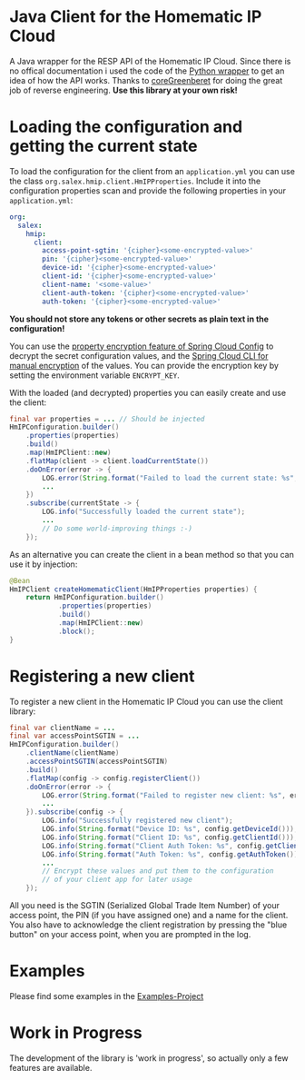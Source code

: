 # Java Client for the Homematic IP Cloud

A Java wrapper for the RESP API of the Homematic IP Cloud.
Since there is no offical documentation i used the code of the [Python wrapper](https://github.com/coreGreenberet/homematicip-rest-api)
to get an idea of how the API works. Thanks to [coreGreenberet](https://github.com/coreGreenberet) for doing the great job of
reverse engineering. **Use this library at your own risk!**

# Loading the configuration and getting the current state
To load the configuration for the client from an `application.yml` you can use the class
`org.salex.hmip.client.HmIPProperties`. Include it into the configuration properties scan
and provide the following properties in your `application.yml`:

```yml
org:
  salex:
    hmip:
      client:
        access-point-sgtin: '{cipher}<some-encrypted-value>'
        pin: '{cipher}<some-encrypted-value>'
        device-id: '{cipher}<some-encrypted-value>'
        client-id: '{cipher}<some-encrypted-value>'
        client-name: '<some-value>'
        client-auth-token: '{cipher}<some-encrypted-value>'
        auth-token: '{cipher}<some-encrypted-value>'
```
**You should not store any tokens or other secrets as plain text in the configuration!**

You can use the [property encryption feature of Spring Cloud Config](https://cloud.spring.io/spring-cloud-static/spring-cloud-config/1.3.0.RELEASE/#_encryption_and_decryption) to decrypt the
secret configuration values, and the [Spring Cloud CLI for manual encryption](https://cloud.spring.io/spring-cloud-cli/reference/html/#_encryption_and_decryption)
of the values. You can provide the encryption key by setting the environment variable `ENCRYPT_KEY`.

With the loaded (and decrypted) properties you can easily create and use the client:

```java
final var properties = ... // Should be injected
HmIPConfiguration.builder()
    .properties(properties)
    .build()
    .map(HmIPClient::new)
    .flatMap(client -> client.loadCurrentState())
    .doOnError(error -> {
        LOG.error(String.format("Failed to load the current state: %s", error.getMessage()));
        ...
    })
    .subscribe(currentState -> {
        LOG.info("Successfully loaded the current state");
        ...
        // Do some world-improving things :-)
    });
```

As an alternative you can create the client in a bean method so that you can use it by injection:

```java
@Bean
HmIPClient createHomematicClient(HmIPProperties properties) {
    return HmIPConfiguration.builder()
            .properties(properties)
            .build()
            .map(HmIPClient::new)
            .block();
}
```

# Registering a new client
To register a new client in the Homematic IP Cloud you can use the client library:
```java
final var clientName = ...
final var accessPointSGTIN = ...        
HmIPConfiguration.builder()
    .clientName(clientName)
    .accessPointSGTIN(accessPointSGTIN)
    .build()
    .flatMap(config -> config.registerClient())
    .doOnError(error -> {
        LOG.error(String.format("Failed to register new client: %s", error.getMessage()));
        ...
    }).subscribe(config -> {
        LOG.info("Successfully registered new client");
        LOG.info(String.format("Device ID: %s", config.getDeviceId()));
        LOG.info(String.format("Client ID: %s", config.getClientId()));
        LOG.info(String.format("Client Auth Token: %s", config.getClientAuthToken()));
        LOG.info(String.format("Auth Token: %s", config.getAuthToken()));
        ...
        // Encrypt these values and put them to the configuration
        // of your client app for later usage
    });
```
All you need is the SGTIN (Serialized Global Trade Item Number) of your access point, the PIN (if you have assigned one)
and a name for the client. You also have to acknowledge the client registration by pressing the "blue button" on your
access point, when you are prompted in the log.

# Examples
Please find some examples in the [Examples-Project](https://github.com/sagaert/hmip-rest-api-examples)

# Work in Progress
The development of the library is 'work in progress', so actually only a few features are available. 